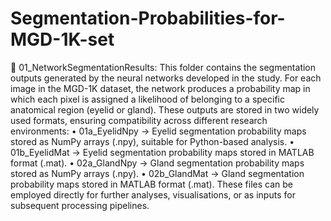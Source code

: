 # Segmentation-Probabilities-for-MGD-1K-set
📂 01_NetworkSegmentationResults:
This folder contains the segmentation outputs generated by the neural networks developed in the study. For each image in the MGD-1K dataset, the network produces a probability map in which each pixel is assigned a likelihood of belonging to a specific anatomical region (eyelid or gland). These outputs are stored in two widely used formats, ensuring compatibility across different research environments:
•	01a_EyelidNpy → Eyelid segmentation probability maps stored as NumPy arrays (.npy), suitable for Python-based analysis.
•	01b_EyelidMat → Eyelid segmentation probability maps stored in MATLAB format (.mat).
•	02a_GlandNpy → Gland segmentation probability maps stored as NumPy arrays (.npy).
•	02b_GlandMat → Gland segmentation probability maps stored in MATLAB format (.mat).
These files can be employed directly for further analyses, visualisations, or as inputs for subsequent processing pipelines.


